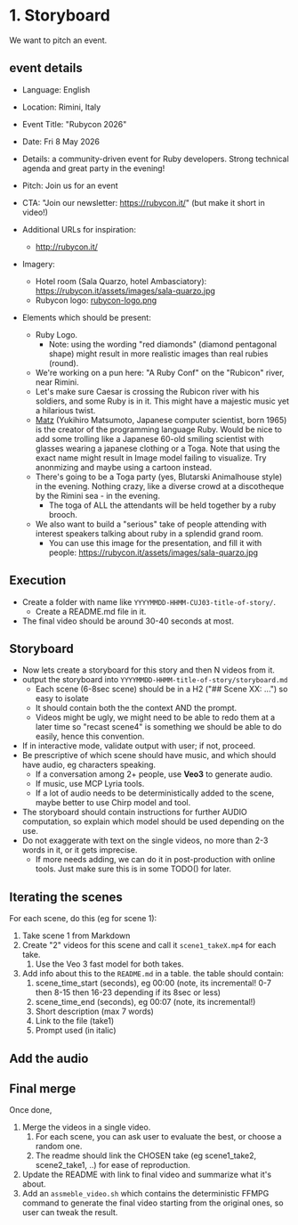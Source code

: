 # 1. Storyboard

We want to pitch an event.

## event details

* Language: English
* Location: Rimini, Italy
* Event Title: "Rubycon 2026"
* Date: Fri 8 May 2026
* Details: a community-driven event for Ruby developers. Strong technical agenda and great party in the evening!
* Pitch: Join us for an event
* CTA: "Join our newsletter: https://rubycon.it/" (but make it short in video!)
* Additional URLs for inspiration:
  * http://rubycon.it/
* Imagery:
  * Hotel room (Sala Quarzo, hotel Ambasciatory): https://rubycon.it/assets/images/sala-quarzo.jpg
  * Rubycon logo: [rubycon-logo.png](https://rubycon.it/assets/images/logo.png)

* Elements which should be present:
  * Ruby Logo.
    * Note: using the wording "red diamonds" (diamond pentagonal shape) might result in more realistic images than real rubies (round).
  * We're working on a pun here: "A Ruby Conf" on the "Rubicon" river, near Rimini.
  * Let's make sure Caesar is crossing the Rubicon river with his soldiers, and some Ruby  is in it. This might have a majestic music yet a hilarious twist.
  * [Matz](https://en.wikipedia.org/wiki/Yukihiro_Matsumoto) (Yukihiro Matsumoto, Japanese computer scientist, born 1965) is the creator of the programming language Ruby. Would be nice
    to add some trolling like a Japanese 60-old smiling scientist with glasses wearing a japanese clothing or a Toga. Note that using the exact name might result in Image model failing
    to visualize. Try anonmizing and maybe using a cartoon instead.
  * There's going to be a Toga party (yes, Blutarski Animalhouse style) in the evening. Nothing crazy, like a diverse crowd at a discotheque by the Rimini sea - in the evening.
    * The toga of ALL the attendants will be held together by a ruby brooch.
  * We also want to build a "serious" take of people attending with interest speakers talking about ruby in a splendid grand room.
    * You can use this image for the presentation, and fill it with people: https://rubycon.it/assets/images/sala-quarzo.jpg

## Execution

* Create a folder with name like `YYYYMMDD-HHMM-CUJ03-title-of-story/`.
  * Create a README.md file in it.
* The final video should be around 30-40 seconds at most.

## Storyboard

* Now lets create a storyboard for this story and then N videos from it.
* output the storyboard into `YYYYMMDD-HHMM-title-of-story/storyboard.md`
  * Each scene (6-8sec scene) should be in a H2 ("## Scene XX: ...") so easy to isolate
  * It should contain both the the context AND the prompt.
  * Videos might be ugly, we might need to be able to redo them at a later time so "recast scene4" is something we should be able to do easily, hence this convention.
* If in interactive mode, validate output with user; if not, proceed.
* Be prescriptive of which scene should have music, and which should have audio, eg characters speaking.
  * If a conversation among 2+ people, use **Veo3** to generate audio.
  * If music, use MCP Lyria tools.
  * If a lot of audio needs to be deterministically added to the scene, maybe better to use Chirp model and tool.
* The storyboard should contain instructions for further AUDIO computation, so explain which model should be used depending on the use.
* Do not exaggerate with text on the single videos, no more than 2-3 words in it, or it gets imprecise.
  * If more needs adding, we can do it in post-production with online tools. Just make sure this is in some TODO() for later.

## Iterating the scenes

For each scene, do this (eg for scene 1):

1. Take scene 1 from Markdown
2. Create "2" videos for this scene and call it `scene1_takeX.mp4` for each take.
   1. Use the Veo 3 fast model for both takes.
3. Add info about this to the `README.md` in a table. the table should contain:
   1. scene_time_start (seconds), eg 00:00 (note, its incremental! 0-7 then 8-15 then 16-23 depending if its 8sec or less)
   2. scene_time_end (seconds), eg 00:07 (note, its incremental!)
   3. Short description (max 7 words)
   4. Link to the file (take1)
   5. Prompt used (in italic)

## Add the audio


## Final merge

Once done,

1. Merge the videos in a single video.
   1. For each scene, you can ask user to evaluate the best, or choose a random one.
   2. The readme should link the CHOSEN take (eg scene1_take2, scene2_take1, ..) for ease of reproduction.
2. Update the README with link to final video and summarize what it's about.
3. Add an `assmeble_video.sh` which contains the deterministic FFMPG command to generate the final video starting from the original ones, so user can tweak the result.
